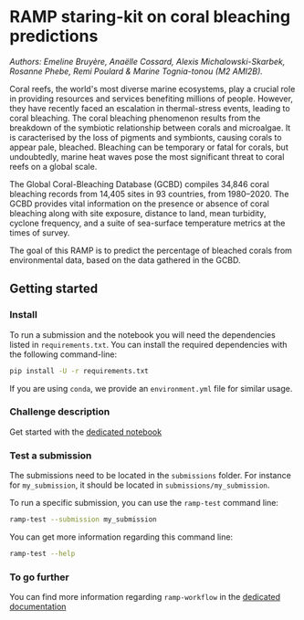 # RAMP staring-kit on coral bleaching predictions

*Authors: Emeline Bruyère, Anaëlle Cossard, Alexis Michalowski-Skarbek, Rosanne Phebe, Remi Poulard & Marine Tognia-tonou (M2 AMI2B).*  

Coral reefs, the world's most diverse marine ecosystems, play a crucial role in providing resources and services benefiting millions of people. However, they have recently faced an escalation in thermal-stress events, leading to coral bleaching. The coral bleaching phenomenon results from the breakdown of the symbiotic relationship between corals and microalgae. It is caracterised by the loss of pigments and symbionts, causing corals to appear pale, bleached. Bleaching can be temporary or fatal for corals, but undoubtedly, marine heat waves pose the most significant threat to coral reefs on a global scale.  

The Global Coral-Bleaching Database (GCBD) compiles 34,846 coral bleaching records from 14,405 sites in 93 countries, from 1980–2020. The GCBD provides vital information on the presence or absence of coral bleaching along with site exposure, distance to land, mean turbidity, cyclone frequency, and a suite of sea-surface temperature metrics at the times of survey.

The goal of this RAMP is to predict the percentage of bleached corals from environmental data, based on the data gathered in the GCBD.

## Getting started

### Install

To run a submission and the notebook you will need the dependencies listed
in `requirements.txt`. You can install the required dependencies with the
following command-line:

```bash
pip install -U -r requirements.txt
```
If you are using `conda`, we provide an `environment.yml` file for similar
usage.

### Challenge description

Get started with the [dedicated notebook](coral_bleaching_starting_kit.ipynb)

### Test a submission

The submissions need to be located in the `submissions` folder. For instance
for `my_submission`, it should be located in `submissions/my_submission`.

To run a specific submission, you can use the `ramp-test` command line:

```bash
ramp-test --submission my_submission
```

You can get more information regarding this command line:

```bash
ramp-test --help
```
### To go further

You can find more information regarding `ramp-workflow` in the
[dedicated documentation](https://paris-saclay-cds.github.io/ramp-docs/ramp-workflow/stable/using_kits.html)
